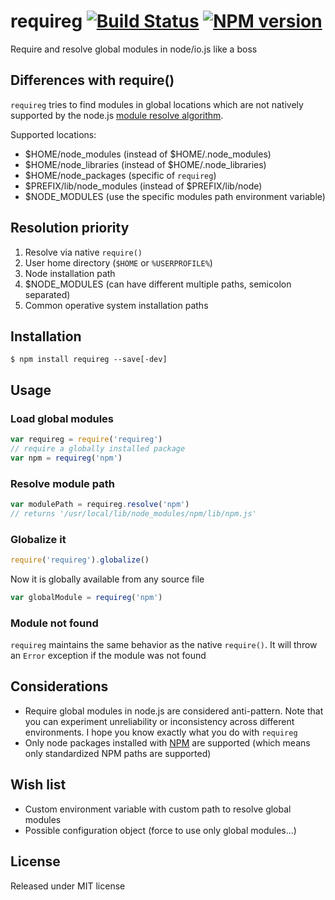 # requireg  [![Build Status](https://secure.travis-ci.org/h2non/requireg.png?branch=master)][2] [![NPM version](https://badge.fury.io/js/requireg.png)][3]

Require and resolve global modules in node/io.js like a boss

## Differences with require()

`requireg` tries to find modules in global locations which are
not natively supported by the node.js [module resolve algorithm][1]. 

Supported locations:

- $HOME/node_modules (instead of $HOME/.node_modules)
- $HOME/node_libraries (instead of $HOME/.node_libraries)
- $HOME/node_packages (specific of `requireg`)
- $PREFIX/lib/node_modules (instead of $PREFIX/lib/node)
- $NODE_MODULES (use the specific modules path environment variable)

## Resolution priority

1. Resolve via native `require()`
2. User home directory (`$HOME` or `%USERPROFILE%`)
3. Node installation path
4. $NODE_MODULES (can have different multiple paths, semicolon separated)
5. Common operative system installation paths

## Installation

```
$ npm install requireg --save[-dev]
```

## Usage

### Load global modules

```js
var requireg = require('requireg')
// require a globally installed package
var npm = requireg('npm')
```

### Resolve module path

```js
var modulePath = requireg.resolve('npm')
// returns '/usr/local/lib/node_modules/npm/lib/npm.js'
```

### Globalize it

```js
require('requireg').globalize()
```

Now it is globally available from any source file

```js
var globalModule = requireg('npm')
```

### Module not found

`requireg` maintains the same behavior as the native `require()`. 
It will throw an `Error` exception if the module was not found

## Considerations

- Require global modules in node.js are considered anti-pattern. 
Note that you can experiment unreliability or inconsistency across different environments.
I hope you know exactly what you do with `requireg`
- Only node packages installed with [NPM](https://npmjs.org) are supported (which means only standardized NPM paths are supported)

## Wish list

- Custom environment variable with custom path to resolve global modules
- Possible configuration object (force to use only global modules...)

## License

Released under MIT license

[1]: http://nodejs.org/docs/latest/api/modules.html#modules_all_together
[2]: http://travis-ci.org/h2non/requireg
[3]: http://badge.fury.io/js/requireg

